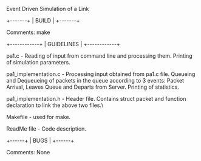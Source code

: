 Event Driven Simulation of a Link

+-------+
| BUILD |
+-------+

Comments: make

+------------+
| GUIDELINES |
+------------+

pa1.c - Reading of input from command line and processing them. Printing of simulation parameters.

pa1_implementation.c - Processing input obtained from pa1.c file. Queueing and Dequeueing of packets in the queue according to 3 events: Packet Arrival, Leaves Queue and Departs 						 from Server. Printing of statistics.

pa1_implementation.h - Header file. Contains struct packet and function declaration to link the above two files.\

Makefile - used for make.

ReadMe file - Code description.

+------+
| BUGS |
+------+

Comments: None


